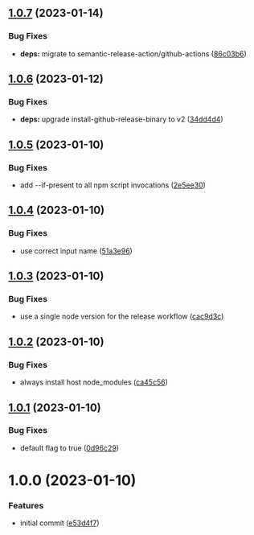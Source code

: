 ## [1.0.7](https://github.com/EricCrosson/typescript-action/compare/v1.0.6...v1.0.7) (2023-01-14)


### Bug Fixes

* **deps:** migrate to semantic-release-action/github-actions ([86c03b6](https://github.com/EricCrosson/typescript-action/commit/86c03b64248eae542967674db021255b4f686f6f))

## [1.0.6](https://github.com/EricCrosson/typescript-action/compare/v1.0.5...v1.0.6) (2023-01-12)


### Bug Fixes

* **deps:** upgrade install-github-release-binary to v2 ([34dd4d4](https://github.com/EricCrosson/typescript-action/commit/34dd4d48eb837555cc600a348e2588668594ed75))

## [1.0.5](https://github.com/EricCrosson/typescript-action/compare/v1.0.4...v1.0.5) (2023-01-10)


### Bug Fixes

* add --if-present to all npm script invocations ([2e5ee30](https://github.com/EricCrosson/typescript-action/commit/2e5ee30d31cc12f9e8e0b1a49f1b30eefb62506c))

## [1.0.4](https://github.com/EricCrosson/typescript-action/compare/v1.0.3...v1.0.4) (2023-01-10)


### Bug Fixes

* use correct input name ([51a3e96](https://github.com/EricCrosson/typescript-action/commit/51a3e9627dc2651e09a7493883dabe90c150b22c))

## [1.0.3](https://github.com/EricCrosson/typescript-action/compare/v1.0.2...v1.0.3) (2023-01-10)


### Bug Fixes

* use a single node version for the release workflow ([cac9d3c](https://github.com/EricCrosson/typescript-action/commit/cac9d3c3dcaead4a2995f7f483aa2ecae7300686))

## [1.0.2](https://github.com/EricCrosson/typescript-action/compare/v1.0.1...v1.0.2) (2023-01-10)


### Bug Fixes

* always install host node_modules ([ca45c56](https://github.com/EricCrosson/typescript-action/commit/ca45c56cd94148c6376fb49da7d788b7933325a1))

## [1.0.1](https://github.com/EricCrosson/typescript-action/compare/v1.0.0...v1.0.1) (2023-01-10)


### Bug Fixes

* default flag to true ([0d96c29](https://github.com/EricCrosson/typescript-action/commit/0d96c299d662d4153f336aaa25adfe438a480a32))

# 1.0.0 (2023-01-10)


### Features

* initial commit ([e53d4f7](https://github.com/EricCrosson/typescript-action/commit/e53d4f77ff33fb63586da20def46a3f57275756f))
